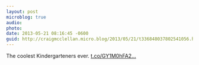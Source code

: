 ```yaml
---
layout: post
microblog: true
audio: 
photo: 
date: 2013-05-21 08:16:45 -0600
guid: http://craigmcclellan.micro.blog/2013/05/21/t336848037802541056.html
---
```

The coolest Kindergarteners ever. [t.co/GY1M0hFA2...](https://t.co/GY1M0hFA22)
